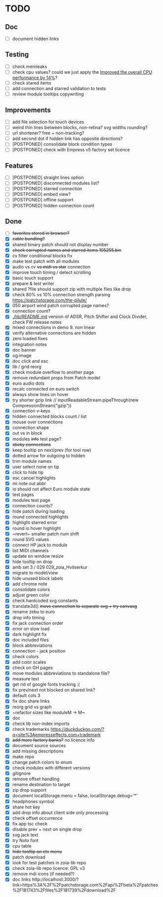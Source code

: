 # TODO

## Doc

- [ ] document hidden links

## Testing

- [ ] check memleaks
- [ ] check cpu values? could we just apply the [Improved the overall CPU performance by 14%](https://cdn.shopify.com/s/files/1/0028/5462/files/zoia_changelog_52792f30-e99b-4be7-919c-b1b7de6920ec.txt?v=1733847708)?
- [ ] check stared items
- [ ] add connection and starred validation to tests
- [ ] review module tooltips copywriting

## Improvements

- [ ] add file selection for touch devices
- [ ] weird thin lines between blocks, non-retina? svg widths rounding?
- [ ] url shortener? free + non-tracking?
- [ ] add second dot if hidden link has opposite directions?
- [ ] [POSTPONED] consolidate block condition types
- [ ] [POSTPONED] check with Empress v5 factory set licence

## Features

- [ ] [POSTPONED] straight lines option
- [ ] [POSTPONED] disconnected modules list?
- [ ] [POSTPONED] starred connection
- [ ] [POSTPONED] embed view?
- [ ] [POSTPONED] offline support
- [ ] [POSTPONED] hidden connection count

## Done

- [ ] ~~favorites stored in browser?~~
- [x] ~~cable bundling?~~
- [x] shared binary patch should not display number
- [x] ~~check corrupted names and starred items 105255.bin~~
- [x] cv filter conditional blocks fix
- [x] make test patch with all modules
- [x] audio vs cv ~~vs midi vs star~~ connection
- [x] improve touch timing / detect scrolling
- [x] basic touch support
- [x] prepare & test writer
- [x] shared ?file should support zip with multiple files like drop
- [x] check 80% vs 10% connection strength parsing https://patchstorage.com/the-pilule/
- [x] 050 airport wind patch corrupted page names?
- [x] connection count?
- [x] [./lib/README.md](./lib/README.md) version of ADSR, Pitch Shifter and Clock Divider, check FW release notes
- [x] mixed connections in demo 9. non linear
- [x] verify alternative connections are hidden
- [x] zero loaded fixes
- [x] integration notes
- [x] doc banner
- [x] og:image
- [x] doc click and esc
- [x] lib / grid reorg
- [x] check module overflow to another page
- [x] remove redundant props from Patch model
- [x] euro audio dots
- [x] recalc connected on euro switch
- [x] always show lines on hover
- [x] try shorter gzip link // inputReadableStream.pipeThrough(new CompressionStream("gzip"))
- [x] connection v-keys
- [x] hidden connected blocks count / list
- [x] mouse over connections
- [x] connection shape
- [x] out vs in block
- [x] modules ~~info~~ test page?
- [x] ~~sticky connections~~
- [x] keep tooltip on next/prev (for tool row)
- [x] dotted arrow for outgoing to hidden
- [x] trim module names
- [x] user select none on tip
- [x] click to hide tip
- [x] esc cancel highlights
- [x] mi note out abbr
- [x] io should not affect Euro module state
- [x] test pages
- [x] modules test page
- [x] connection counts?
- [x] hide patch during loading
- [x] round connected highlights
- [x] highlight starred error
- [x] round io hover highlight
- [x] ~revert~ smaller patch num shift
- [x] round SVG values
- [x] connect HP jack to module
- [x] list MIDI channels
- [x] update on window resize
- [x] hide tooltip on drop
- [x] amb set 3 / 029 029_zoia_Hvitserkur
- [x] migrate to model/view
- [x] hide unused block labels
- [x] add chrome note
- [x] consolidate colors
- [x] adjust green color
- [x] check hardcoded svg constants
- [x] translate3d() ~~move connection to separate svg + try canvasg~~
- [x] rename zebu to euro
- [x] drop info timing
- [x] fix jack connection order
- [x] error on slow load
- [x] dark highlight fix
- [x] doc included files
- [x] block abbreviations
- [x] connection - jack position
- [x] check colors
- [x] add color scales
- [x] check on GH pages
- [x] move modules abbreviations to standalone file?
- [x] measure text
- [x] get rid of google fonts tracking :(
- [x] fix prev/next not blocked on shared link?
- [x] default cols 3
- [x] fix doc share links
- [x] reorg grid vs graph
- [x] ~refactor sizes like moduleM -> M~
- [x] doc
- [x] check lib non-index imports
- [x] check trademarks https://duckduckgo.com/?q=site%3Aempresseffects.com+trademark
- [x] ~~add more factory banks?~~ no licence info
- [x] document source sources
- [x] add missing descriptions
- [x] make repo
- [x] change patch colors to enum
- [x] check modules with different versions
- [x] gitignore
- [x] remove offset handling
- [x] rename destination to target
- [x] zip drop support
- [x] document localStorage.menu = false, localStorage.debug='*'
- [x] headphones symbol
- [x] share hot key
- [x] add drop info about client side only processing
- [x] check offset occurrence
- [x] fix app tsc check
- [x] disable prev + next on single drop
- [x] svg jack text
- [x] try Noto font
- [x] cpu table
- [x] ~~hide tooltip on ctx menu~~
- [x] patch download
- [x] look for test patches in zoia-lib repo
- [x] check zoia-lib repo licence: GPL v3
- [x] remove mdi icons (if needed?)
- [x] doc links http://localhost:3000/?link=https%3A%2F%2Fpatchstorage.com%2Fapi%2Fbeta%2Fpatches%2F181743%2Ffiles%2F181739%2Fdownload%2F
